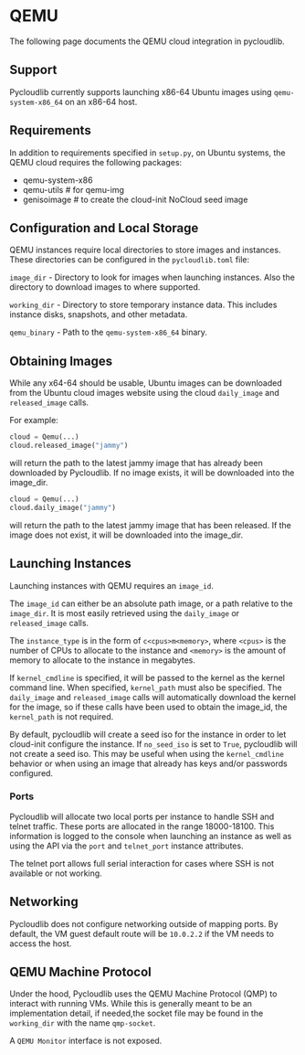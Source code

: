 # QEMU

The following page documents the QEMU cloud integration in pycloudlib.

## Support

Pycloudlib currently supports launching x86-64 Ubuntu images using
`qemu-system-x86_64` on an x86-64 host.

## Requirements

In addition to requirements specified in `setup.py`, on Ubuntu systems,
the QEMU cloud requires the following packages:

* qemu-system-x86
* qemu-utils  # for qemu-img
* genisoimage  # to create the cloud-init NoCloud seed image

## Configuration and Local Storage

QEMU instances require local directories to store images and instances.
These directories can be configured in the `pycloudlib.toml` file:

`image_dir` - Directory to look for images when launching instances.
  Also the directory to download images to where supported.

`working_dir` - Directory to store temporary instance data. This includes
  instance disks, snapshots, and other metadata.

`qemu_binary` - Path to the `qemu-system-x86_64` binary.

## Obtaining Images

While any x64-64 should be usable, Ubuntu images can be downloaded from the
Ubuntu cloud images website using the cloud `daily_image` and `released_image`
calls.

For example:

```python
cloud = Qemu(...)
cloud.released_image("jammy")
```

will return the path to the latest jammy image that has already been
downloaded by Pycloudlib. If no image exists, it will be downloaded
into the image_dir.

```python
cloud = Qemu(...)
cloud.daily_image("jammy")
```

will return the path to the latest jammy image that has been released.
If the image does not exist, it will be downloaded into the image_dir.

## Launching Instances

Launching instances with QEMU requires an `image_id`.

The `image_id` can either be an absolute path image, or a path relative
to the `image_dir`. It is most easily retrieved using the `daily_image` or
`released_image` calls.

The `instance_type` is in the form of `c<cpus>m<memory>`, where `<cpus>` is
the number of CPUs to allocate to the instance and `<memory>` is the amount
of memory to allocate to the instance in megabytes.

If `kernel_cmdline` is specified, it will be passed to the kernel as the
kernel command line. When specified, `kernel_path` must also be specified.
The `daily_image` and `released_image` calls will automatically download
the kernel for the image, so if these calls have been used to obtain the
image_id, the `kernel_path` is not required.

By default, pycloudlib will create a seed iso for the instance in order
to let cloud-init configure the instance. If `no_seed_iso` is set to
`True`, pycloudlib will not create a seed iso. This may be useful when
using the `kernel_cmdline` behavior or when using an image that already
has keys and/or passwords configured.

### Ports

Pycloudlib will allocate two local ports per instance to handle SSH and
telnet traffic. These ports are allocated in the range 18000-18100. This
information is logged to the console when launching an instance as well
as using the API via the `port` and `telnet_port` instance attributes.

The telnet port allows full serial interaction for cases where SSH is
not available or not working.

## Networking

Pycloudlib does not configure networking outside of mapping ports. By
default, the VM guest default route will be `10.0.2.2` if the VM needs
to access the host.

## QEMU Machine Protocol

Under the hood, Pycloudlib uses the QEMU Machine Protocol (QMP) to interact
with running VMs. While this is generally meant to be an implementation
detail, if needed,the socket file may be found in the `working_dir` with the
name `qmp-socket`.

A `QEMU Monitor` interface is not exposed.
